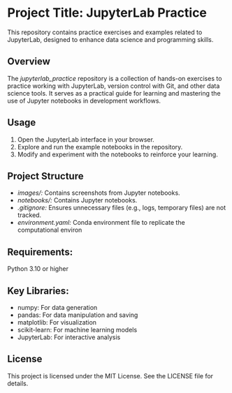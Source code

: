 # Project Title: JupyterLab Practice

This repository contains practice exercises and examples related to JupyterLab, designed to enhance data science and programming skills.

## Overview
The *jupyterlab_practice* repository is a collection of hands-on exercises to practice working with JupyterLab, version control with Git, and other data science tools. It serves as a practical guide for learning and mastering the use of Jupyter notebooks in development workflows.

## Usage
1. Open the JupyterLab interface in your browser.
2. Explore and run the example notebooks in the repository.
3. Modify and experiment with the notebooks to reinforce your learning.

## Project Structure
- *images/:* Contains screenshots from Jupyter notebooks.
- *notebooks/:* Contains Jupyter notebooks.
- *.gitignore:* Ensures unnecessary files (e.g., logs, temporary files) are not tracked.
- *environment.yaml:* Conda environment file to replicate the computational environ

## Requirements:
Python 3.10 or higher

## Key Libraries:
- numpy: For data generation
- pandas: For data manipulation and saving
- matplotlib: For visualization
- scikit-learn: For machine learning models
- JupyterLab: For interactive analysis

## License
This project is licensed under the MIT License. See the LICENSE file for details.